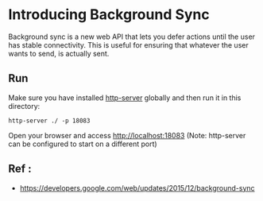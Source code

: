 # Introducing Background Sync

Background sync is a new web API that lets you defer actions until the user has stable connectivity. This is useful for ensuring that whatever the user wants to send, is actually sent.

## Run

Make sure you have installed [http-server](https://www.npmjs.com/package/http-server) globally and then run it in this directory:

```
http-server ./ -p 18083
```

Open your browser and access [http://localhost:18083](http://localhost:18083) (Note: http-server can be configured to start on a different port)

## Ref :

- https://developers.google.com/web/updates/2015/12/background-sync
